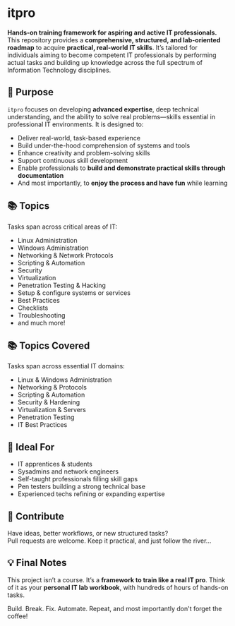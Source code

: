 # itpro
**Hands-on training framework for aspiring and active IT professionals.**
This repository provides a **comprehensive, structured, and lab-oriented roadmap** to acquire **practical, real-world IT skills**.
It’s tailored for individuals aiming to become competent IT professionals by performing actual tasks and building up knowledge across the full spectrum of Information Technology disciplines.
## 🔰 Purpose
`itpro` focuses on developing **advanced expertise**, deep technical understanding, and the ability to solve real problems—skills essential in professional IT environments. It is designed to:
- Deliver real-world, task-based experience  
- Build under-the-hood comprehension of systems and tools  
- Enhance creativity and problem-solving skills  
- Support continuous skill development  
- Enable professionals to **build and demonstrate practical skills through documentation**  
- And most importantly, to **enjoy the process and have fun** while learning
## 📚 Topics
Tasks span across critical areas of IT:
- Linux Administration
- Windows Administration
- Networking & Network Protocols
- Scripting & Automation
- Security
- Virtualization
- Penetration Testing & Hacking
- Setup & configure systems or services
- Best Practices
- Checklists
- Troubleshooting
- and much more!
## 📚 Topics Covered
Tasks span across essential IT domains:
- Linux & Windows Administration  
- Networking & Protocols  
- Scripting & Automation  
- Security & Hardening  
- Virtualization & Servers  
- Penetration Testing  
- IT Best Practices
## 📌 Ideal For
- IT apprentices & students
- Sysadmins and network engineers
- Self-taught professionals filling skill gaps
- Pen testers building a strong technical base
- Experienced techs refining or expanding expertise
## 📝 Contribute
Have ideas, better workflows, or new structured tasks?  
Pull requests are welcome. Keep it practical, and just follow the river...
## 💡 Final Notes

This project isn’t a course. It’s a **framework to train like a real IT pro**. Think of it as your **personal IT lab workbook**, with hundreds of hours of hands-on tasks.

Build. Break. Fix. Automate. Repeat, and most importantly don't forget the coffee!